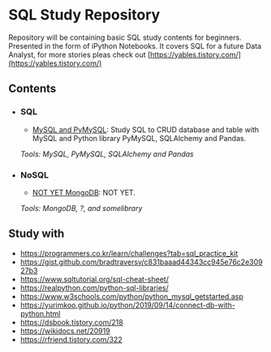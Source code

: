 # SQL Study Repository

Repository will be containing basic SQL study contents for beginners.
Presented in the form of iPython Notebooks.
It covers SQL for a future Data Analyst, for more stories pleas check out [https://yables.tistory.com/](https://yables.tistory.com/)

## Contents

- ### SQL

  - [MySQL and PyMySQL](https://github.com/hjlee0421/SQL_Study/blob/main/PyMySQL.ipynb): Study SQL to CRUD database and table with MySQL and Python library PyMySQL, SQLAlchemy and Pandas.

  _Tools: MySQL, PyMySQL, SQLAlchemy and Pandas_

- ### NoSQL

  - [NOT YET MongoDB](https://github.com/hjlee0421/): NOT YET.

  _Tools: MongoDB, ?, and somelibrary_

## Study with

- https://programmers.co.kr/learn/challenges?tab=sql_practice_kit
- https://gist.github.com/bradtraversy/c831baaad44343cc945e76c2e30927b3
- https://www.sqltutorial.org/sql-cheat-sheet/
- https://realpython.com/python-sql-libraries/
- https://www.w3schools.com/python/python_mysql_getstarted.asp
- https://yurimkoo.github.io/python/2019/09/14/connect-db-with-python.html
- https://dsbook.tistory.com/218
- https://wikidocs.net/20919
- https://rfriend.tistory.com/322
